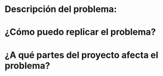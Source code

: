 # Descripción del problema:

# ¿Cómo puedo replicar el problema?

# ¿A qué partes del proyecto afecta el problema?
